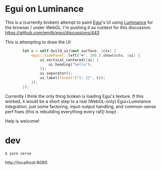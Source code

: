 # Egui on Luminance

This is a (currently broken) attempt to paint [Egui](https://github.com/emilk/egui)'s UI using [Luminance](https://github.com/phaazon/luminance-rs) for the browser / under WebGL. I'm pushing it as context for this discussion: https://github.com/emilk/egui/discussions/443

This is attempting to draw the UI:

```rust
        let u = self.build_ui(&mut surface, |ctx| {
            egui::SidePanel::left("❤", 200.).show(&ctx, |ui| {
                ui.vertical_centered(|ui| {
                    ui.heading("hello");
                });
                ui.separator();
                ui.label(format!("t: {}", t));
            });
        });
```

Currently I think the only thing broken is loading Egui's texture. If this worked, it would be a short step to a real (WebGL-only) Egui+Luminance integration, just some factoring, input-output handling, and common-sense perf fixes (this is rebuilding everything every raf() loop) .

Help is welcome!

# dev

```
$ yarn serve
```

http://localhost:8080
